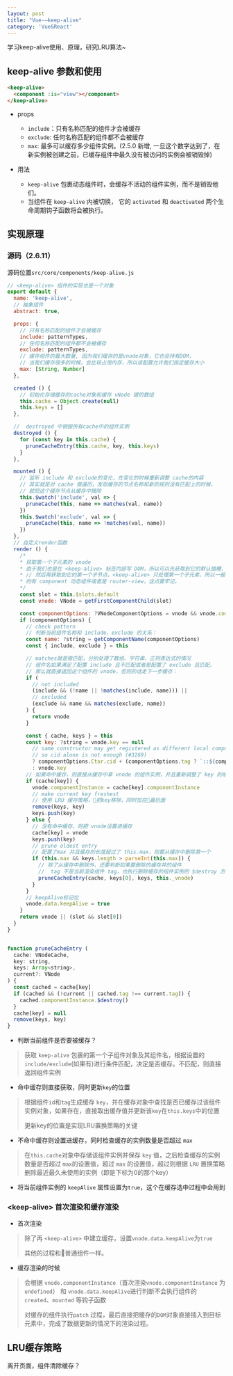 ```yaml
---
layout: post
title: "Vue-—keep-alive"
category: 'Vue&React'
---
```


学习keep-alive使用、原理，研究LRU算法~

## keep-alive 参数和使用

```html
<keep-alive>
  <component :is="view"></component>
</keep-alive>
```

* props
    + ```include```：只有名称匹配的组件才会被缓存
    + ```exclude```: 任何名称匹配的组件都不会被缓存
    + ```max```: 最多可以缓存多少组件实例。(2.5.0 新增, 一旦这个数字达到了，在新实例被创建之前，已缓存组件中最久没有被访问的实例会被销毁掉)

* 用法
    + ```keep-alive``` 包裹动态组件时，会缓存不活动的组件实例，而不是销毁他们。
    + 当组件在  ```keep-alive``` 内被切换， 它的 ```activated``` 和 ```deactivated``` 两个生命周期钩子函数将会被执行。

## 实现原理

### 源码（2.6.11）

源码位置```src/core/components/keep-alive.js```

```javascript
// <keep-alive> 组件的实现也是一个对象
export default {
  name: 'keep-alive',
  // 抽象组件
  abstract: true,

  props: {
    // 只有名称匹配的组件才会被缓存
    include: patternTypes,
    // 任何名称匹配的组件都不会被缓存
    exclude: patternTypes,
    // 缓存组件的最大数量, 因为我们缓存的是vnode对象，它也会持有DOM，
    // 当我们缓存很多的时候，会比较占用内存，所以该配置允许我们指定缓存大小
    max: [String, Number]
  },

  created () {
    // 初始化存储缓存的cache对象和缓存 vNode 键的数组
    this.cache = Object.create(null)
    this.keys = []
  },

  //  destroyed 中销毁所有cache中的组件实例
  destroyed () {
    for (const key in this.cache) {
      pruneCacheEntry(this.cache, key, this.keys)
    }
  },

  mounted () {
    // 监听 include 和 exclude的变化，在变化的时候重新调整 cache的内容
    // 其实就是对 cache 做遍历，发现缓存的节点名称和新的规则没有匹配上的时候，
    // 就把这个缓存节点从缓存中摘除
    this.$watch('include', val => {
      pruneCache(this, name => matches(val, name))
    })
    this.$watch('exclude', val => {
      pruneCache(this, name => !matches(val, name))
    })
  },
  // 自定义render函数
  render () {
    /*
    * 获取第一个子元素的 vnode
    * 由于我们也是在 <keep-alive> 标签内部写 DOM，所以可以先获取到它的默认插槽，
    * // 然后再获取到它的第一个子节点。<keep-alive> 只处理第一个子元素，所以一般和它搭配使用
    * 的有 component 动态组件或者是 router-view，这点要牢记。
    */
    const slot = this.$slots.default
    const vnode: VNode = getFirstComponentChild(slot)

    const componentOptions: ?VNodeComponentOptions = vnode && vnode.componentOptions
    if (componentOptions) {
      // check pattern
      // 判断当前组件名称和 include、exclude 的关系：
      const name: ?string = getComponentName(componentOptions)
      const { include, exclude } = this

      // matches就是做匹配，分别处理了数组、字符串、正则表达式的情况
      // 组件名如果满足了配置 include 且不匹配或者是配置了 exclude 且匹配，
      // 那么就直接返回这个组件的 vnode，否则的话走下一步缓存：
      if (
        // not included
        (include && (!name || !matches(include, name))) ||
        // excluded
        (exclude && name && matches(exclude, name))
      ) {
        return vnode
      }

      const { cache, keys } = this
      const key: ?string = vnode.key == null
        // same constructor may get registered as different local components
        // so cid alone is not enough (#3269)
        ? componentOptions.Ctor.cid + (componentOptions.tag ? `::${componentOptions.tag}` : '')
        : vnode.key
      // 如果命中缓存，则直接从缓存中拿 vnode 的组件实例，并且重新调整了 key 的顺序放在了最后一个
      if (cache[key]) {
        vnode.componentInstance = cache[key].componentInstance
        // make current key freshest
        // 使用 LRU 缓存策略，把key移除，同时加在最后面
        remove(keys, key)
        keys.push(key)
      } else {
        // 没有命中缓存，则把 vnode设置进缓存
        cache[key] = vnode
        keys.push(key)
        // prune oldest entry
        // 配置了max 并且缓存的长度超过了 this.max，则要从缓存中删除第一个
        if (this.max && keys.length > parseInt(this.max)) {
          // 除了从缓存中删除外，还要判断如果要删除的缓存并的组件
          //  tag 不是当前渲染组件 tag，也执行删除缓存的组件实例的 $destroy 方法。
          pruneCacheEntry(cache, keys[0], keys, this._vnode)
        }
      }
      // keepAlive标记位
      vnode.data.keepAlive = true
    }
    return vnode || (slot && slot[0])
  }
}


function pruneCacheEntry (
  cache: VNodeCache,
  key: string,
  keys: Array<string>,
  current?: VNode
) {
  const cached = cache[key]
  if (cached && (!current || cached.tag !== current.tag)) {
    cached.componentInstance.$destroy()
  }
  cache[key] = null
  remove(keys, key)
}
```

* 判断当前组件是否要被缓存？
> 获取 ```keep-alive``` 包裹的第一个子组件对象及其组件名，根据设置的 ```include/exclude```(如果有)进行条件匹配，决定是否缓存。不匹配，则直接返回组件实例
* 命中缓存则直接获取，同时更新```key```的位置
> 根据组件```id```和```tag```生成缓存 ```key```，并在缓存对象中查找是否已缓存过该组件实例对象，如果存在，直接取出缓存值并更新该```key```在```this.keys```中的位置
>
> 更新key的位置是实现LRU置换策略的关键
* 不命中缓存则设置进缓存，同时检查缓存的实例数量是否超过 ```max```
> 在```this.cache```对象中存储该组件实例并保存 ```key``` 值，之后检查缓存的实例数量是否超过 ```max```的设置值，超过 ```max``` 的设置值，超过则根据 ```LRU``` 置换策略删除最近最久未使用的实例（即是下标为0的那个key）
* 将当前组件实例的 ```keepAlive``` 属性设置为```true```，这个在缓存选中过程中会用到


### &lt;keep-alive&gt; 首次渲染和缓存渲染

* 首次渲染
> 除了再 ```<keep-alive>```  中建立缓存，设置```vnode.data.keepAlive```为```true```
>
> 其他的过程和普通组件一样。

* 缓存渲染的时候
> 会根据 ```vnode.componentInstance```（首次渲染```vnode.componentInstance``` 为 ```undefined```） 和 ```vnode.data.keepAlive```进行判断不会执行组件的 ```created```、```mounted``` 等钩子函数
>
> 对缓存的组件执行```patch``` 过程，最后直接把缓存的```DOM```对象直接插入到目标元素中，完成了数据更新的情况下的渲染过程。

## LRU缓存策略


离开页面，组件清除缓存？
